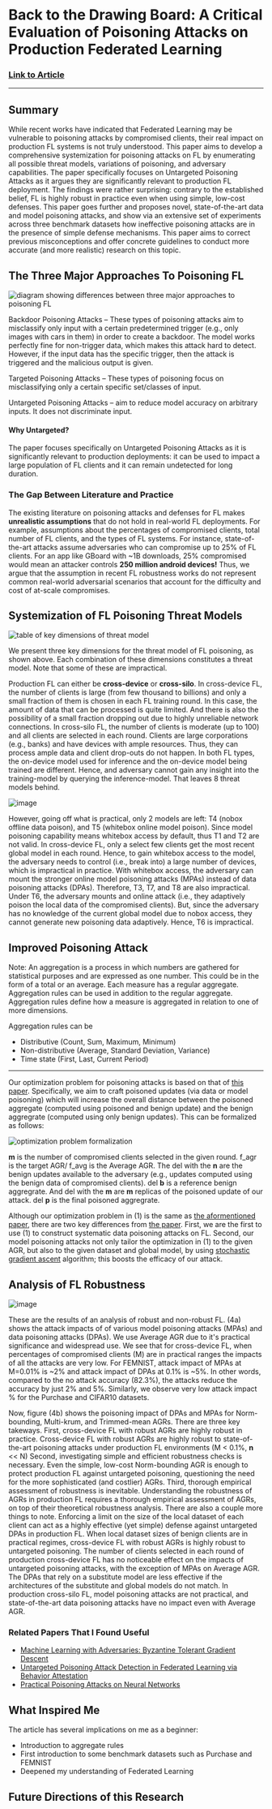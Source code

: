 # Back to the Drawing Board: A Critical Evaluation of Poisoning Attacks on Production Federated Learning
### [Link to Article](https://github.com/wangfra27/HIL-Computer-Simulation-of-Intelligent-Cybersecurity/blob/main/Summer%20Research%202022/Conference%20Papers/IEEE%202022/Back%20to%20the%20Drawing%20Board%20A%20Critical%20Evaluation%20of%20Poisoning%20Attacks%20on%20Federated%20Learning%20.pdf)
---
## Summary
While recent works have indicated that Federated Learning may be vulnerable to poisoning attacks by compromised clients, their real impact on production FL systems is not truly understood. This paper aims to develop a comprehensive systemization for poisoning attacks on FL by enumerating all possible threat models, variations of poisoning, and adversary capabilities. The paper specifically focuses on Untargeted Poisoning Attacks as it argues they are significantly relevant to production FL deployment. The findings were rather surprising: contrary to the established belief, FL is highly robust in practice even when using simple, low-cost defenses. This paper goes further and proposes novel, state-of-the-art data and model poisoning attacks, and show via an extensive set of experiments across three benchmark datasets how ineffective poisoning attacks are in the presence of simple defense mechanisms. This paper aims to correct previous misconceptions and offer concrete guidelines to conduct more accurate (and more realistic) research on this topic. 

## The Three Major Approaches To Poisoning FL
![diagram showing differences between three major approaches to poisoning FL](https://user-images.githubusercontent.com/52840861/175426193-d307b31d-371e-41de-9f43-978b0db01551.png)

Backdoor Poisoning Attacks – These types of poisoning attacks aim to misclassify only input with a certain predetermined trigger (e.g., only images with cars in them) in order to create a backdoor. The model works perfectly fine for non-trigger data, which makes this attack hard to detect. However, if the input data has the specific trigger, then the attack is triggered and the malicious output is given.

Targeted Poisoning Attacks – These types of poisoning focus on misclassifying only a certain specific set/classes of input.

Untargeted Poisoning Attacks – aim to reduce model accuracy on arbitrary inputs. It does not discriminate input.  

#### Why Untargeted?
The paper focuses specifically on Untargeted Poisoning Attacks as it is significantly relevant to production deployments: it can be used to impact a large population of FL clients and it can remain undetected for long duration.

### The Gap Between Literature and Practice
The existing literature on poisoning attacks and defenses for FL makes __unrealistic assumptions__  that do not hold in real-world FL deployments. For example, assumptions about the percentages of compromised clients, total number of FL clients, and the types of FL systems. For instance, state-of-the-art attacks assume adversaries who can compromise up to 25% of FL clients. For an app like GBoard with ~1B downloads, 25% compromised would mean an attacker controls __250 million android devices!__ Thus, we argue that the assumption in recent FL robustness works do not represent common real-world adversarial scenarios that account for the difficulty and cost of at-scale compromises.

## Systemization of FL Poisoning Threat Models

![table of key dimensions of threat model](https://user-images.githubusercontent.com/52840861/175435451-4b8e923d-af0a-49a5-8bfc-e6c543c1798f.png)

We present three key dimensions for the threat model of FL poisoning, as shown above. Each combination of these dimensions constitutes a threat model. Note that some of these are impractical. 

Production FL can either be **cross-device** or **cross-silo**. In cross-device FL, the number of clients is large (from few thousand to billions) and only a small fraction of them is chosen in each FL training round. In this case, the amount of data that can be processed is quite limited. And there is also the possibility of a small fraction dropping out due to highly unreliable network connections. In cross-silo FL, the number of clients is moderate (up to 100) and all clients are selected in each round. Clients are large corporations (e.g., banks) and have devices with ample resources. Thus, they can process ample data and client drop-outs do not happen. In both FL types, the on-device model used for inference and the on-device model being trained are different. Hence, and adversary cannot gain any insight into the training-model by querying the inference-model. That leaves 8 threat models behind. 

![image](https://user-images.githubusercontent.com/52840861/175441335-a0efbc41-31f3-4bc0-a331-c12a04d514ad.png)

However, going off what is practical, only 2 models are left: T4 (nobox offline data poison), and T5 (whitebox online model poison). Since model poisoning capability means whitebox access by default, thus T1 and T2 are not valid. In cross-device FL, only a select few clients get the most recent global model in each round. Hence, to gain whitebox access to the model, the adversary needs to control (i.e., break into) a large number of devices, which is impractical in practice. With whitebox access, the adversary can mount the stronger online model poisoning attacks (MPAs) instead of data poisoning attacks (DPAs). Therefore, T3, T7, and T8 are also impractical. Under T6, the adversary mounts and online attack (i.e., they adaptively poison the local data of the compromised clients). But, since the adversary has no knowledge of the current global model due to nobox access, they cannot generate new poisoning data adaptively. Hence, T6 is impractical.

## Improved Poisoning Attack

Note:
An aggregation is a process in which numbers are gathered for statistical purposes and are expressed as one number. This could be in the form of a total or an average. Each measure has a regular aggregate. Aggregation rules can be used in addition to the regular aggregate. Aggregation rules define how a measure is aggregated in relation to one of more dimensions.

Aggregation rules can be
* Distributive (Count, Sum, Maximum, Minimum)
* Non-distributive (Average, Standard Deviation, Variance)
* Time state (First, Last, Current Period)
___

Our optimization problem for poisoning attacks is based on that of [this paper](https://people.cs.umass.edu/~amir/papers/NDSS21-model-poisoning.pdf). Specifically, we aim to craft poisoned updates (via data or model poisoning) which will increase the overall distance between the poisoned aggregate (computed using poisoned and benign update) and the benign aggregrate (computed using only benign updates). This can be formalized as follows:

![optimization problem formalization](https://user-images.githubusercontent.com/52840861/175459090-203d1a7d-39b1-4ae8-a524-b89faf1178e5.png)

**m** is the number of compromised clients selected in the given round. f_agr is the target AGR/ f_avg is the Average AGR. The del with the **n** are the benign updates available to the adversary (e.g., updates computed using the benign data of compromised clients). del **b** is a reference benign aggregrate. And del with the **m** are **m** replicas of the poisoned update of our attack. del **p** is the final poisoned aggregrate.

Although our optimization problem in (1) is the same as [the aformentioned paper](https://people.cs.umass.edu/~amir/papers/NDSS21-model-poisoning.pdf), there are two key differences from [the paper](https://people.cs.umass.edu/~amir/papers/NDSS21-model-poisoning.pdf). First, we are the first to use (1) to construct systematic data poisoning attacks on FL. Second, our model poisoning attacks not only tailor the optimization in (1) to the given AGR, but also to the given dataset and global model, by using [stochastic gradient ascent](https://pastebin.com/DPYaFADk) algorithm; this boosts the efficacy of our attack.  

## Analysis of FL Robustness

![image](https://user-images.githubusercontent.com/52840861/175460960-1ffeafd5-9842-481b-a211-96c9702f73a8.png)

These are the results of an analysis of robust and non-robust FL. (4a) shows the attack impacts of of various model poisoning attacks (MPAs) and data poisoning attacks (DPAs). We use Average AGR due to it's practical significance and widespread use. We see that for cross-device FL, when percentages of compromised clients (M) are in practical ranges the impacts of all the attacks are very low. For FEMNIST, attack impact of MPAs at M=0.01% is ~2% and attack impact of DPAs at 0.1% is ~5%. In other words, compared to the no attack accuracy (82.3%), the attacks reduce the accuracy by just 2% and 5%. Similarly, we observe very low attack impact % for the Purchase and CIFAR10 datasets. 

Now, figure (4b) shows the poisoning impact of DPAs and MPAs for Norm-bounding, Multi-krum, and Trimmed-mean AGRs. There are three key takeways. First, cross-device FL with robust AGRs are highly robust in practice. Cross-device FL with robust AGRs are highly robust to state-of-the-art poisoning attacks under production FL environments (M < 0.1%, **n** << N) Second, investigating simple and efficient robustness checks is necessary. Even the simple, low-cost Norm-bounding AGR is enough to protect production FL against untargeted poisoning, questioning the need for the more sophisticated (and costlier) AGRs. Third, thorough empirical assessment of robustness is inevitable. Understanding the robustness of AGRs in production FL requires a thorough empirical assessment of AGRs, on top of their theoretical robustness analysis. There are also a couple more things to note. Enforcing a limit on the size of the local dataset of each client can act as a highly effective (yet simple) defense against untargeted DPAs in production FL. When local dataset sizes of benign clients are in practical regimes, cross-device FL with robust AGRs is highly robust to untargeted poisoning. The number of clients selected in each round of production cross-device FL has no noticeable effect on the impacts of untargeted poisoning attacks, with the exception of MPAs on Average AGR. The DPAs that rely on a substitute model are less effective if the architectures of the substitute and global models do not match. In production cross-silo FL, model poisoning attacks are not practical, and state-of-the-art data poisoning attacks have no impact even with Average AGR.

### Related Papers That I Found Useful
* [Machine Learning with Adversaries: Byzantine Tolerant Gradient Descent](https://proceedings.neurips.cc/paper/2017/file/f4b9ec30ad9f68f89b29639786cb62ef-Paper.pdf)
* [Untargeted Poisoning Attack Detection in Federated Learning via Behavior Attestation](https://arxiv.org/pdf/2101.10904.pdf)
* [Practical Poisoning Attacks on Neural Networks](https://www.ecva.net/papers/eccv_2020/papers_ECCV/papers/123720137.pdf)

## What Inspired Me

The article has several implications on me as a beginner:
* Introduction to aggregate rules
* First introduction to some benchmark datasets such as Purchase and FEMNIST
* Deepened my understanding of Federated Learning

## Future Directions of this Research


